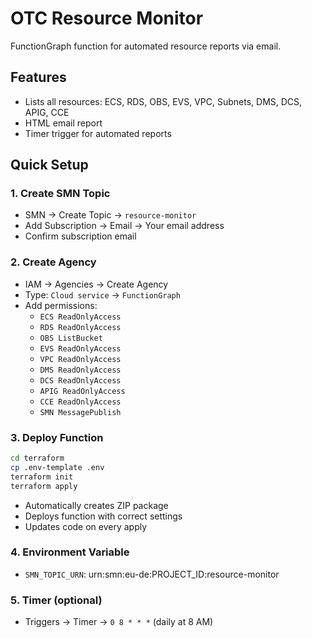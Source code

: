 # OTC Resource Monitor

FunctionGraph function for automated resource reports via email.

## Features
- Lists all resources: ECS, RDS, OBS, EVS, VPC, Subnets, DMS, DCS, APIG, CCE
- HTML email report
- Timer trigger for automated reports

## Quick Setup

### 1. Create SMN Topic
- SMN → Create Topic → `resource-monitor`
- Add Subscription → Email → Your email address
- Confirm subscription email

### 2. Create Agency
- IAM → Agencies → Create Agency
- Type: `Cloud service` → `FunctionGraph`
- Add permissions:
  - `ECS ReadOnlyAccess`
  - `RDS ReadOnlyAccess`
  - `OBS ListBucket`
  - `EVS ReadOnlyAccess`
  - `VPC ReadOnlyAccess`
  - `DMS ReadOnlyAccess`
  - `DCS ReadOnlyAccess`
  - `APIG ReadOnlyAccess`
  - `CCE ReadOnlyAccess`
  - `SMN MessagePublish`

### 3. Deploy Function

```bash
cd terraform
cp .env-template .env
terraform init
terraform apply
```
- Automatically creates ZIP package
- Deploys function with correct settings
- Updates code on every apply

### 4. Environment Variable
- `SMN_TOPIC_URN`: urn:smn:eu-de:PROJECT_ID:resource-monitor

### 5. Timer (optional)
- Triggers → Timer → `0 8 * * *` (daily at 8 AM)

